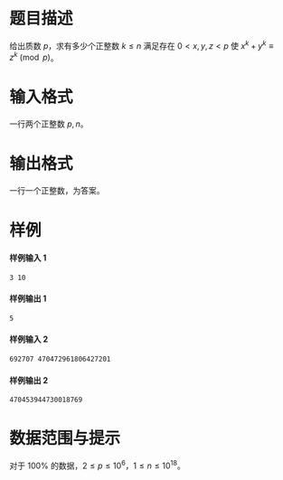 
# 题目描述

给出质数 $p$，求有多少个正整数 $k\le n$ 满足存在 $0<x,y,z<p$ 使 $x^k+y^k\equiv z^k\pmod p$。

# 输入格式

一行两个正整数 $p,n$。

# 输出格式

一行一个正整数，为答案。

# 样例

#### 样例输入 1

```plain
3 10
```

#### 样例输出 1

```plain
5
```

#### 样例输入 2

```plain
692707 470472961806427201
```

#### 样例输出 2

```plain
470453944730018769
```

# 数据范围与提示

对于 $100\%$ 的数据，$2\le p\le 10^6$，$1\le n\le 10^{18}$。

